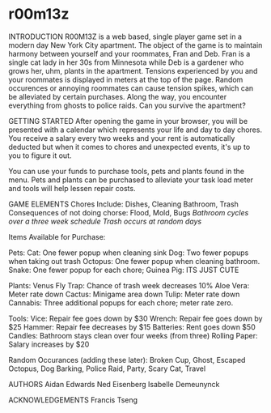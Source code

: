 # r00m13z

INTRODUCTION
R00M13Z is a web based, single player game set in a modern day New York City apartment. The object of the game is to maintain harmony between yourself and your roommates, Fran and Deb. Fran is a single cat lady in her 30s from Minnesota while Deb is a gardener who grows her, uhm, plants in the apartment.
Tensions experienced by you and your roommates is displayed in meters at the top of the page. Random occurences or annoying roommates can cause tension spikes, which can be alleviated by certain purchases.
Along the way, you encounter everything from ghosts to police raids. Can you survive the apartment?



GETTING STARTED
After opening the game in your browser, you will be presented with a calendar which represents your life and day to day chores. You receive a salary every two weeks and your rent is automatically deducted but when it comes to chores and unexpected events, it's up to you to figure it out.

You can use your funds to purchase tools, pets and plants found in the menu. Pets and plants can be purchased to alleviate your task load meter and tools will help lessen repair costs.



GAME ELEMENTS
Chores
Include: Dishes, Cleaning Bathroom, Trash
Consequences of not doing chorse: Flood, Mold, Bugs
*Bathroom cycles over a three week schedule*
*Trash occurs at random days*

Items Available for Purchase:

Pets:
Cat: One fewer popup when cleaning sink
Dog: Two fewer popups when taking out trash
Octopus: One fewer popup when cleaning bathroom.
Snake: One fewer popup for each chore;
Guinea Pig:  ITS JUST CUTE

Plants:
Venus Fly Trap: Chance of trash week decreases 10%
Aloe Vera: Meter rate down
Cactus: Minigame area down
Tulip: Meter rate down
Cannabis: Three additional popups for each chore; meter rate zero.

Tools:
Vice: Repair fee goes down by $30
Wrench: Repair fee goes down by $25
Hammer: Repair fee decreases by $15
Batteries: Rent goes down $50
Candles: Bathroom stays clean over four weeks (from three)
Rolling Paper: Salary increases by $20

Random Occurances (adding these later):
Broken Cup, Ghost, Escaped Octopus, Dog Barking, Police Raid, Party, Scary Cat, Travel

AUTHORS
Aidan Edwards
Ned Eisenberg
Isabelle Demeunynck


ACKNOWLEDGEMENTS
Francis Tseng
